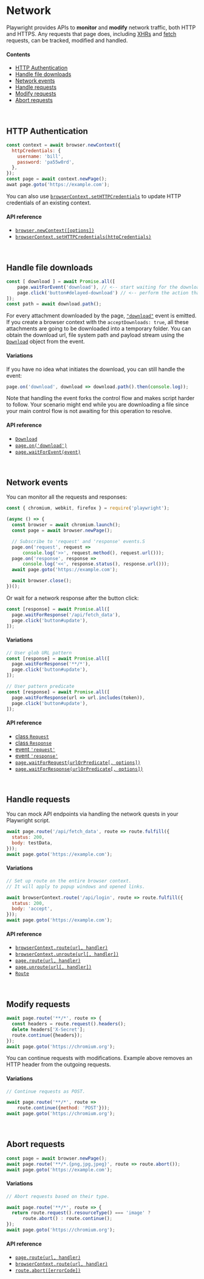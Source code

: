 # Network

Playwright provides APIs to **monitor** and **modify** network traffic, both HTTP and HTTPS.
Any requests that page does, including [XHRs](https://developer.mozilla.org/en-US/docs/Web/API/XMLHttpRequest) and
[fetch](https://developer.mozilla.org/en-US/docs/Web/API/Fetch_API) requests, can be tracked, modified and handled.

#### Contents
  - [HTTP Authentication](#http-authentication)
  - [Handle file downloads](#handle-file-downloads)
  - [Network events](#network-events)
  - [Handle requests](#handle-requests)
  - [Modify requests](#modify-requests)
  - [Abort requests](#abort-requests)

<br/>

## HTTP Authentication

```js
const context = await browser.newContext({
  httpCredentials: {
    username: 'bill',
    password: 'pa55w0rd',
  },
});
const page = await context.newPage();
awat page.goto('https://example.com');
```

You can also use [`browserContext.setHTTPCredentials`](./api.md#browsercontextsethttpcredentialshttpcredentials) to update HTTP credentials of an existing context.

#### API reference

- [`browser.newContext([options])`](./api.md#browsernewcontextoptions)
- [`browserContext.setHTTPCredentials(httpCredentials)`](./api.md#browsercontextsethttpcredentialshttpcredentials)

<br/>

## Handle file downloads

```js
const [ download ] = await Promise.all([
	page.waitForEvent('download'), // <-- start waiting for the download
	page.click('button#delayed-download') // <-- perform the action that directly or indirectly initiates it.
]);
const path = await download.path();
```

For every attachment downloaded by the page, [`"download"`](https://github.com/microsoft/playwright/blob/master/docs/api.md#event-download) event is emitted. If you create a browser context with the `acceptDownloads: true`, all these attachments are going to be downloaded into a temporary folder. You can obtain the download url, file system path and payload stream using the [`Download`](https://github.com/microsoft/playwright/blob/master/docs/api.md#class-download) object from the event.

#### Variations

If you have no idea what initiates the download, you can still handle the event:

```js
page.on('download', download => download.path().then(console.log));
```

Note that handling the event forks the control flow and makes script harder to follow. Your scenario might end while you are downloading a file since your main control flow is not awaiting for this operation to resolve.

#### API reference

- [`Download`](https://github.com/microsoft/playwright/blob/master/docs/api.md#class-download)
- [`page.on('download')`](https://github.com/microsoft/playwright/blob/master/docs/api.md#event-download)
- [`page.waitForEvent(event)`](https://github.com/microsoft/playwright/blob/master/docs/api.md##pagewaitforeventevent-optionsorpredicate)

<br/>

## Network events

You can monitor all the requests and responses:

```js
const { chromium, webkit, firefox } = require('playwright');

(async () => {
  const browser = await chromium.launch();
  const page = await browser.newPage();

  // Subscribe to 'request' and 'response' events.S
  page.on('request', request =>
      console.log('>>', request.method(), request.url()));
  page.on('response', response =>
      console.log('<<', response.status(), response.url()));
  await page.goto('https://example.com');

  await browser.close();
})();
```

Or wait for a network response after the button click:

```js
const [response] = await Promise.all([
  page.waitForResponse('/api/fetch_data'),
  page.click('button#update'),
]);
```

#### Variations

```js
// User glob URL pattern
const [response] = await Promise.all([
  page.waitForResponse('**/*'),
  page.click('button#update'),
]);

// User pattern predicate
const [response] = await Promise.all([
  page.waitForResponse(url => url.includes(token)),
  page.click('button#update'),
]);
```

#### API reference

- [class `Request`](./api.md#class-request)
- [class `Response`](./api.md#class-response)
- [event `'request'`](./api.md#event-request)
- [event `'response'`](./api.md#event-response)
- [`page.waitForRequest(urlOrPredicate[, options])`](./api.md#pagewaitforrequesturlorpredicate-options)
- [`page.waitForResponse(urlOrPredicate[, options])`](./api.md#pagewaitforresponseurlorpredicate-options)

<br/>

## Handle requests

You can mock API endpoints via handling the network quests in your Playwright script.

```js
await page.route('/api/fetch_data', route => route.fulfill({
  status: 200,
  body: testData,
}));
await page.goto('https://example.com');
```

#### Variations

```js
// Set up route on the entire browser context.
// It will apply to popup windows and opened links.

await browserContext.route('/api/login', route => route.fulfill({
  status: 200,
  body: 'accept',
}));
await page.goto('https://example.com');
```

#### API reference

- [`browserContext.route(url, handler)`](./api.md#browsercontextrouteurl-handler)
- [`browserContext.unroute(url[, handler])`](./api.md#browsercontextunrouteurl-handler)
- [`page.route(url, handler)`](./api.md#pagerouteurl-handler)
- [`page.unroute(url[, handler])`](./api.md#pageunrouteurl-handler)
- [`Route`](./api.md#class-route)

<br/>

## Modify requests

```js
await page.route('**/*', route => {
  const headers = route.request().headers();
  delete headers['X-Secret'];
  route.continue({headers});
});
await page.goto('https://chromium.org');
```

You can continue requests with modifications. Example above removes an HTTP header from the outgoing requests.

#### Variations

```js
// Continue requests as POST.

await page.route('**/*', route =>
    route.continue({method: 'POST'}));
await page.goto('https://chromium.org');
```

<br/>

## Abort requests

```js
const page = await browser.newPage();
await page.route('**/*.{png,jpg,jpeg}', route => route.abort());
await page.goto('https://example.com');
```

#### Variations

```js
// Abort requests based on their type.

await page.route('**/*', route => {
  return route.request().resourceType() === 'image' ?
      route.abort() : route.continue();
});
await page.goto('https://chromium.org');
```

#### API reference

- [`page.route(url, handler)`](./api.md#pagerouteurl-handler)
- [`browserContext.route(url, handler)`](./api.md#browsercontextrouteurl-handler)
- [`route.abort([errorCode])`](./api.md#routeaborterrorcode)

<br/>
